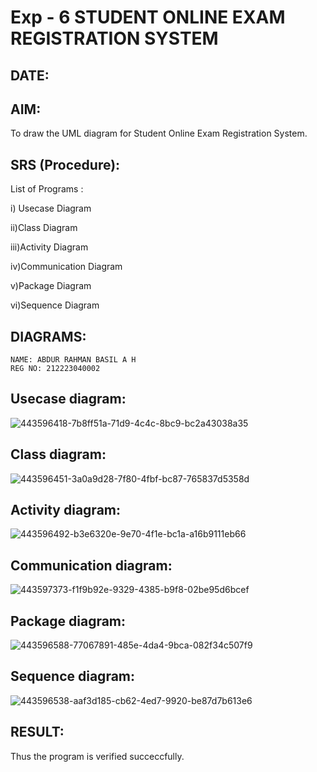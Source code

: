 # Exp - 6 STUDENT ONLINE EXAM REGISTRATION SYSTEM
## DATE:
## AIM:
To draw the UML diagram for Student Online Exam Registration System.
## SRS (Procedure):
List of Programs :

i) Usecase Diagram

ii)Class Diagram

iii)Activity Diagram

iv)Communication Diagram

v)Package Diagram

vi)Sequence Diagram

## DIAGRAMS:
```
NAME: ABDUR RAHMAN BASIL A H
REG NO: 212223040002
```
## Usecase diagram:
![443596418-7b8ff51a-71d9-4c4c-8bc9-bc2a43038a35](https://github.com/user-attachments/assets/0393a9be-f03b-4c9d-ac4e-9701cd94bd35)

## Class diagram:
![443596451-3a0a9d28-7f80-4fbf-bc87-765837d5358d](https://github.com/user-attachments/assets/421b2f23-a1bd-4d23-9651-ec2a1ee3ab54)

## Activity diagram:
![443596492-b3e6320e-9e70-4f1e-bc1a-a16b9111eb66](https://github.com/user-attachments/assets/fe17bc1e-df46-49aa-999c-f448c5c028fa)

## Communication diagram:
![443597373-f1f9b92e-9329-4385-b9f8-02be95d6bcef](https://github.com/user-attachments/assets/22ffef23-9478-4e29-bb45-846b9221287e)

## Package diagram:
![443596588-77067891-485e-4da4-9bca-082f34c507f9](https://github.com/user-attachments/assets/d1abc1f6-2a96-4c5f-b393-6c3be4d3b745)

## Sequence diagram:
![443596538-aaf3d185-cb62-4ed7-9920-be87d7b613e6](https://github.com/user-attachments/assets/b84e69e4-88ba-40da-93fd-fbbe342088e7)

## RESULT:
Thus the program is verified succeccfully.
